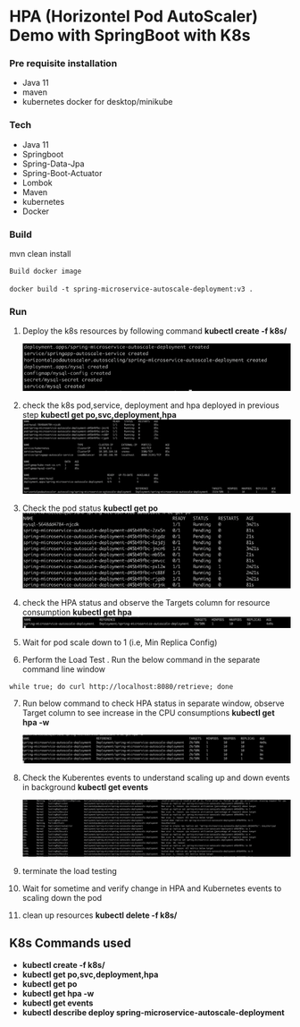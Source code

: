 # HPA (Horizontel Pod AutoScaler) Demo with SpringBoot with K8s

### Pre requisite installation

* Java 11
* maven
* kubernetes docker for desktop/minikube

### Tech
* Java 11
* Springboot
* Spring-Data-Jpa
* Spring-Boot-Actuator
* Lombok
* Maven
* kubernetes
* Docker


### Build

 mvn clean install

```
Build docker image 

docker build -t spring-microservice-autoscale-deployment:v3 . 
```

### Run

1. Deploy the k8s resources by following command 
<b>kubectl create -f k8s/ </b>

    ![img.png](images/initial_deployment.png)

2. check the k8s pod,service, deployment and hpa deployed in previous step 
<b>kubectl get po,svc,deployment,hpa </b>
![img.png](images/display_resources.png)

3. Check the pod status <b>kubectl get po</b> 
![img.png](images/pod_creation.png)

4. check the HPA status and observe the Targets column for resource consumption <b>kubectl get hpa</b>
![img.png](images/hpa.png)

5. Wait for pod scale down to 1 (i.e, Min Replica Config)


6. Perform the Load Test . Run the below command in the separate command line window

```
while true; do curl http://localhost:8080/retrieve; done
```

7. Run below command to check HPA status in separate window, observe Target column to see increase in the CPU consumptions
   <b>kubectl get hpa -w</b>

   ![img.png](images/hpa2.png)
   
8. Check the Kuberentes events to understand scaling up and down events in background <b> kubectl get events </b>

   ![img.png](images/kube_events.png)

9. terminate the load testing

10. Wait for sometime and verify change in HPA and Kubernetes events to scaling down the pod

11. clean up resources <b>kubectl delete -f k8s/

## K8s Commands used

* kubectl create -f k8s/
* kubectl get po,svc,deployment,hpa
* kubectl get po
* kubectl get hpa -w
* kubectl get events
* kubectl describe deploy spring-microservice-autoscale-deployment
